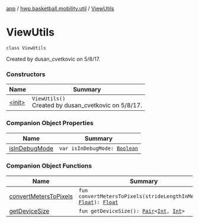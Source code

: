 [app](../../index.md) / [hwp.basketball.mobility.util](../index.md) / [ViewUtils](.)

# ViewUtils

`class ViewUtils`

Created by dusan_cvetkovic on 5/8/17.

### Constructors

| Name | Summary |
|---|---|
| [&lt;init&gt;](-init-.md) | `ViewUtils()`<br>Created by dusan_cvetkovic on 5/8/17. |

### Companion Object Properties

| Name | Summary |
|---|---|
| [isInDebugMode](is-in-debug-mode.md) | `var isInDebugMode: `[`Boolean`](https://kotlinlang.org/api/latest/jvm/stdlib/kotlin/-boolean/index.html) |

### Companion Object Functions

| Name | Summary |
|---|---|
| [convertMetersToPixels](convert-meters-to-pixels.md) | `fun convertMetersToPixels(strideLengthInMeters: `[`Float`](https://kotlinlang.org/api/latest/jvm/stdlib/kotlin/-float/index.html)`): `[`Float`](https://kotlinlang.org/api/latest/jvm/stdlib/kotlin/-float/index.html) |
| [getDeviceSize](get-device-size.md) | `fun getDeviceSize(): `[`Pair`](https://kotlinlang.org/api/latest/jvm/stdlib/kotlin/-pair/index.html)`<`[`Int`](https://kotlinlang.org/api/latest/jvm/stdlib/kotlin/-int/index.html)`, `[`Int`](https://kotlinlang.org/api/latest/jvm/stdlib/kotlin/-int/index.html)`>` |
